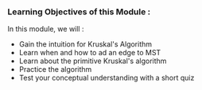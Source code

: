 ### Learning Objectives of this Module :

In this module, we will :

   - Gain the intuition for Kruskal's Algorithm
   - Learn when and how to ad an edge to MST
   - Learn about the primitive Kruskal's algorithm
   - Practice the algorithm
   - Test your conceptual understanding with a short quiz


